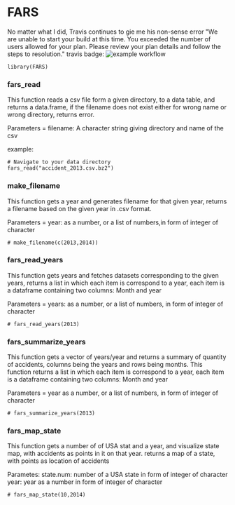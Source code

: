 # FARS
No matter what I did, Travis continues to gie me his non-sense error "We are unable to start your build at this time. You exceeded the number of users allowed for your plan. Please review your plan details and follow the steps to resolution."
travis badge: ![example workflow](https://app.travis-ci.com/Motiche/FARS.svg?branch=main)




```{r setup}
library(FARS)
```
### fars_read
This function reads a csv file form a given directory, to a data table, and returns a data.frame, if the filename does not exist either for wrong name or wrong directory, returns error.

Parameters = filename: A character string giving directory and name of the csv

example:
```{r}
# Navigate to your data directory
fars_read("accident_2013.csv.bz2")
```


### make_filename
This function gets a year and generates filename for that given year, returns a filename based on the given year in .csv format.

Parameters = year: as a number, or a list of numbers,in form of integer of character
```{r}
# make_filename(c(2013,2014))
```


### fars_read_years
This function gets years and fetches datasets corresponding to the given years, returns a list in which each item is correspond to a year, each item is a dataframe containing two columns: Month and year

Parameters = years: as a number, or a list of numbers, in form of integer of character
```{r}
# fars_read_years(2013)
```


### fars_summarize_years
This function gets a vector of years/year and returns a summary of quantity of accidents, columns being the years and rows being months. This function returns a list in which each item is correspond to a year, each item is a dataframe containing two columns: Month and year

Parameters = year as a number, or a list of numbers, in form of integer of character
```{r}
# fars_summarize_years(2013)
```

### fars_map_state
This function gets a number of of USA stat and a year, and visualize  state map, with accidents as points in it on that year. returns a map of a state, with points as location of accidents

Parametes: state.num: number of a USA state in form of integer of character
year: year as a number in form of integer of character

```{r}
# fars_map_state(10,2014)
```


